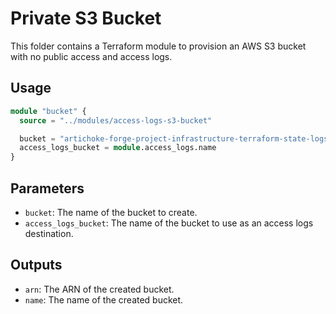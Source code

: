 # Private S3 Bucket

This folder contains a Terraform module to provision an AWS S3 bucket with no public access
and access logs.

## Usage

```terraform
module "bucket" {
  source = "../modules/access-logs-s3-bucket"

  bucket = "artichoke-forge-project-infrastructure-terraform-state-logs"
  access_logs_bucket = module.access_logs.name
}
```

## Parameters

- `bucket`: The name of the bucket to create.
- `access_logs_bucket`: The name of the bucket to use as an access logs destination.

## Outputs

- `arn`: The ARN of the created bucket.
- `name`: The name of the created bucket.

